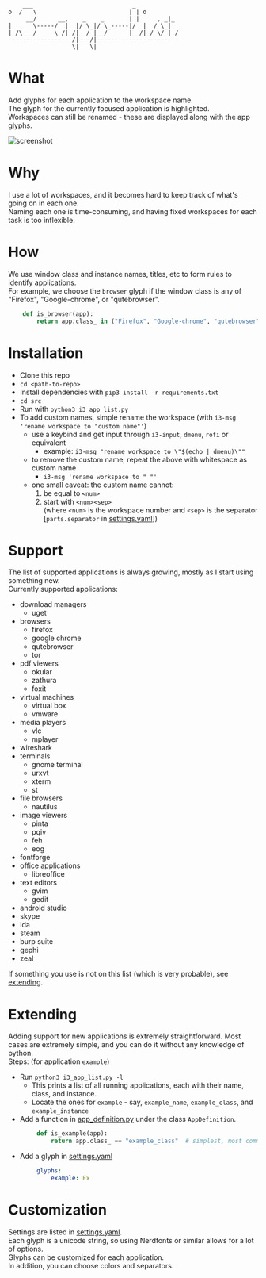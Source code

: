 ```
    ___                            _
o  /   \                          | | o
     __/      __,    _    _       | |     , _|_
|      \-----/  |  |/ \_|/ \_-----|/  |  / \_|
|_/\___/     \_/|_/|__/ |__/      |__/|_/ \/ |_/
------------------/|---/|-----------------------
                  \|   \|
```

# What
Add glyphs for each application to the workspace name.  
The glyph for the currently focused application is highlighted.  
Workspaces can still be renamed - these are displayed along with the app glyphs.  
  
![screenshot](demo/screenshot.png)


# Why
I use a lot of workspaces, and it becomes hard to keep track of what's going on in each one.  
Naming each one is time-consuming, and having fixed workspaces for each task is too inflexible.  

# How
We use window class and instance names, titles, etc to form rules to identify applications.  
For example, we choose the `browser` glyph if the window class is any of "Firefox", "Google-chrome", or "qutebrowser".
```python
    def is_browser(app):
        return app.class_ in ("Firefox", "Google-chrome", "qutebrowser")
```

# Installation
* Clone this repo
* `cd <path-to-repo>`
* Install dependencies with `pip3 install -r requirements.txt`
* `cd src`
* Run with `python3 i3_app_list.py`
* To add custom names, simple rename the workspace (with `i3-msg 'rename workspace to "custom name"'`)
    - use a keybind and get input through `i3-input`, `dmenu`, `rofi` or equivalent
        - example: `i3-msg "rename workspace to \"$(echo | dmenu)\""`
    - to remove the custom name, repeat the above with whitespace as custom name
        - `i3-msg 'rename workspace to " "'`
    - one small caveat: the custom name cannot:
        1. be equal to `<num>`
        2. start with `<num><sep>`  
        (where `<num>` is the workspace number and `<sep>` is the separator  
            \[`parts.separator` in [settings.yaml](src/settings.yaml)\])

# Support
The list of supported applications is always growing, mostly as I start using something new.  
Currently supported applications:
* download managers
    * uget
* browsers
    * firefox
    * google chrome
    * qutebrowser
    * tor
* pdf viewers
    * okular
    * zathura
    * foxit
* virtual machines
    * virtual box
    * vmware
* media players
    * vlc
    * mplayer
* wireshark
* terminals
    * gnome terminal
    * urxvt
    * xterm
    * st
* file browsers
    * nautilus
* image viewers
    * pinta
    * pqiv
    * feh
    * eog
* fontforge
* office applications
    * libreoffice
* text editors
    * gvim
    * gedit
* android studio
* skype
* ida
* steam
* burp suite
* gephi  
* zeal
  
If something you use is not on this list (which is very probable), see [extending](#extending).

# Extending
Adding support for new applications is extremely straightforward. 
Most cases are extremely simple, and you can do it without any knowledge of python.  
Steps: (for application `example`)
* Run `python3 i3_app_list.py -l`
    * This prints a list of all running applications, each with their name, class, and instance.
    * Locate the ones for `example` - say, `example_name`, `example_class`, and `example_instance`
* Add a function in [app_definition.py](src/app_definition.py) under the class `AppDefinition`.
```python
        def is_example(app):
            return app.class_ == "example_class"  # simplest, most common case
```
* Add a glyph in [settings.yaml](src/settings.yaml)
```yaml
        glyphs:
            example: Ex
```

# Customization
Settings are listed in [settings.yaml](src/settings.yaml).  
Each glyph is a unicode string, so using Nerdfonts or similar allows for a lot of options.  
Glyphs can be customized for each application.  
In addition, you can choose colors and separators.  
